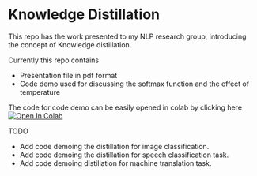 # Knowledge Distillation 

This repo has the work presented to my NLP research group, introducing the concept of Knowledge distillation.

Currently this repo contains

 - Presentation file in pdf format
 - Code demo used for discussing the softmax function and the effect of temperature

The code for code demo can be easily opened in colab by clicking here [![Open In Colab](https://colab.research.google.com/assets/colab-badge.svg)](https://colab.research.google.com/github/vmenan/knowledge-distillation/blob/main/Effect_of_Temperature_in_Softmax.ipynb)

TODO

 - Add code demoing the distillation for image classification.
 - Add code demoing the distillation for speech classification task.
 - Add code demoing distillation for machine translation task.
